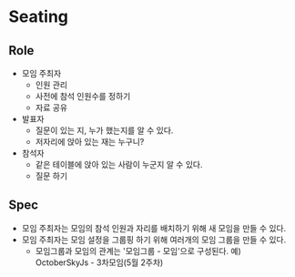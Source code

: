 Seating
=======

Role
----
- 모임 주최자
	- 인원 관리
	- 사전에 참석 인원수를 정하기
	- 자료 공유
- 발표자
	- 질문이 있는 지, 누가 했는지를 알 수 있다.
	- 저자리에 앉아 있는 재는 누구니?
- 참석자
	- 같은 테이블에 앉아 있는 사람이 누군지 알 수 있다.
	- 질문 하기

Spec
----

- 모임 주최자는 모임의 참석 인원과 자리를 배치하기 위해 새 모임을 만들 수 있다.
- 모임 주최자는 모임 설정을 그룹핑 하기 위해 여러개의 모임 그룹을 만들 수 있다.
	- 모임그룹과 모임의 관계는 '모임그룹 - 모임'으로 구성된다. 예)  OctoberSkyJs - 3차모임(5월 2주차)
